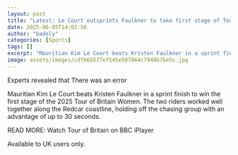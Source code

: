 ```yaml
---
layout: post
title: "Latest: Le Court outsprints Faulkner to take first stage of Tour of Britain"
date: 2025-06-05T14:02:58
author: "badely"
categories: [Sports]
tags: []
excerpt: "Mauritian Kim Le Court beats Kristen Faulkner in a sprint finish to win the first stage of the 2025 Tour of Britain Women."
image: assets/images/cdf66b577ef545e507864c7948b7be5c.jpg
---
```


Experts revealed that There was an error

Mauritian Kim Le Court beats Kristen Faulkner in a sprint finish to win the first stage of the 2025 Tour of Britain Women. The two riders worked well together along the Redcar coastline, holding off the chasing group with an advantage of up to 30 seconds.

READ MORE: Watch Tour of Britain on BBC iPlayer

Available to UK users only.

